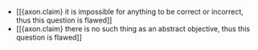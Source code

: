 - [[{axon.claim} it is impossible for anything to be correct or incorrect, thus this question is flawed]]
- [[{axon.claim} there is no such thing as an abstract objective, thus this question is flawed]]